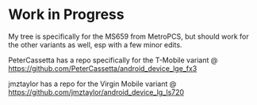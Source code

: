 Work in Progress
================

My tree is specifically for the MS659 from MetroPCS, but should work for the other variants as well, esp with a few minor edits.

PeterCassetta has a repo specifically for the T-Mobile variant @ https://github.com/PeterCassetta/android_device_lge_fx3

jmztaylor has a repo for the Virgin Mobile variant @ https://github.com/jmztaylor/android_device_lg_ls720
